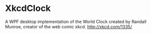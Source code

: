 XkcdClock
=========

A WPF desktop implementation of the World Clock created by Randall Munroe, creator of the web comic xkcd. http://xkcd.com/1335/
